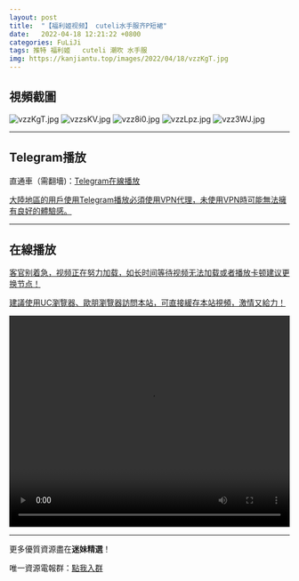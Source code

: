```yaml
---
layout: post
title:  "【福利姬视频】 cuteli水手服齐P短裙"
date:   2022-04-18 12:21:22 +0800
categories: FuLiJi
tags: 推特 福利姬   cuteli 潮吹 水手服
img: https://kanjiantu.top/images/2022/04/18/vzzKgT.jpg
---
```



## 視頻截圖

![vzzKgT.jpg](https://kanjiantu.top/images/2022/04/18/vzzKgT.jpg)
![vzzsKV.jpg](https://kanjiantu.top/images/2022/04/18/vzzsKV.jpg)
![vzz8i0.jpg](https://kanjiantu.top/images/2022/04/18/vzz8i0.jpg)
![vzzLpz.jpg](https://kanjiantu.top/images/2022/04/18/vzzLpz.jpg)
![vzz3WJ.jpg](https://kanjiantu.top/images/2022/04/18/vzz3WJ.jpg)

* * *
## Telegram播放

直通車（需翻墻)：[Telegram在線播放](https://t.me/mimeijingxuan/774)


<u>大陸地區的用戶使用Telegram播放必須使用VPN代理，未使用VPN時可能無法擁有良好的體驗感。</u> 
* * *
## 在線播放
<u>客官别着急，视频正在努力加载，如长时间等待视频无法加载或者播放卡顿建议更换节点！</u>

<u>建議使用UC瀏覽器、歐朋瀏覽器訪問本站，可直接緩存本站視頻，激情又給力！</u>
<center><video src="https://cdn.publer.io/uploads/videos/625d28b7db27975836830d1c/76fa0876d18e36f58a85d5b973962f78.mp4" width="100%" height="380px" controls="controls"></video></center>

* * *
更多優質資源盡在**迷妹精選**！

唯一資源電報群：[點我入群](https://t.me/mimeijingxuan)


